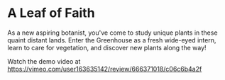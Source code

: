 # A Leaf of Faith

As a new aspiring botanist, you've come to study unique plants in these quaint distant lands. Enter the Greenhouse as a fresh wide-eyed intern, learn to care for vegetation, and discover new plants along the way!

Watch the demo video at https://vimeo.com/user163635142/review/666371018/c06c6b4a2f

